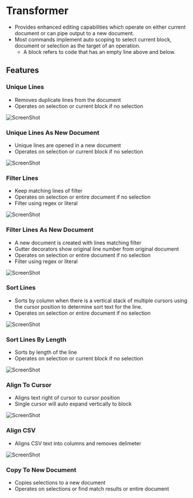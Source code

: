 # Transformer

- Provides enhanced editing capabilities which operate on either current document or can pipe output to a new document.
- Most commands implement auto scoping to select current block, document or selection as the target of an operation.
   - A block refers to code that has an empty line above and below.

## Features

### Unique Lines
- Removes duplicate lines from the document
- Operates on selection or current block if no selection

![ScreenShot](/readme-images/unique-lines.gif)

### Unique Lines As New Document
- Unique lines are opened in a new document
- Operates on selection or current block if no selection

![ScreenShot](/readme-images/unique-lines-document.gif)

### Filter Lines
- Keep matching lines of filter
- Operates on selection or entire document if no selection
- Filter using regex or literal

![ScreenShot](/readme-images/filter.gif)

### Filter Lines As New Document
- A new document is created with lines matching filter
- Gutter decorators show original line number from original document
- Operates on selection or entire document if no selection
- Filter using regex or literal

![ScreenShot](/readme-images/filter-new-document.gif)

### Sort Lines
- Sorts by column when there is a vertical stack of multiple cursors using the cursor position to determine sort text for the line.
- Operates on selection or entire document if no selection

![ScreenShot](/readme-images/sort-lines.gif)

### Sort Lines By Length
- Sorts by length of the line
- Operates on selection or current block if no selection

![ScreenShot](/readme-images/sort-lines-length.gif)

### Align To Cursor
- Aligns text right of cursor to cursor position
- Single cursor will auto expand vertically to block

![ScreenShot](/readme-images/align-cursor.gif)

### Align CSV
- Aligns CSV text into columns and removes delimeter

![ScreenShot](/readme-images/align-csv.gif)

### Copy To New Document
- Copies selections to a new document
- Operates on selections or find match results or entire document